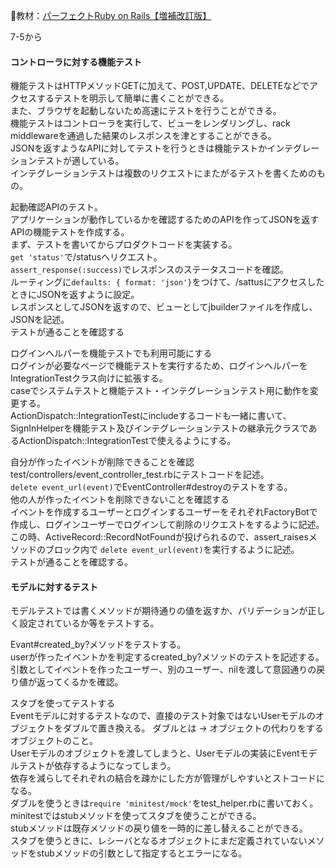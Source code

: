 
:open_book:教材：[パーフェクトRuby on Rails【増補改訂版】](https://gihyo.jp/book/2020/978-4-297-11462-6)

7-5から

#### コントローラに対する機能テスト

機能テストはHTTPメソッドGETに加えて、POST,UPDATE、DELETEなどでアクセスするテストを明示して簡単に書くことができる。  
また、ブラウザを起動しないため高速にテストを行うことができる。  
機能テストはコントローラを実行して、ビューをレンダリングし、rack middlewareを通過した結果のレスポンスを津とすることができる。  
JSONを返すようなAPIに対してテストを行うときは機能テストかインテグレーションテストが適している。  
インテグレーションテストは複数のリクエストにまたがるテストを書くためのもの。  

起動確認APIのテスト。  
アプリケーションが動作しているかを確認するためのAPIを作ってJSONを返すAPIの機能テストを作成する。  
まず、テストを書いてからプロダクトコードを実装する。  
`get 'status'`で/statusへリクエスト。  
`assert_response(:success)`でレスポンスのステータスコードを確認。  
ルーティングに`defaults: { format: 'json'}`をつけて、/sattusにアクセスしたときにJSONを返すように設定。  
レスポンスとしてJSONを返すので、ビューとしてjbuilderファイルを作成し、JSONを記述。  
テストが通ることを確認する  

ログインヘルパーを機能テストでも利用可能にする  
ログインが必要なページで機能テストを実行するため、ログインヘルパーをIntegrationTestクラス向けに拡張する。  
caseでシステムテストと機能テスト・インテグレーションテスト用に動作を変更する。  
ActionDispatch::IntegrationTestにincludeするコードも一緒に書いて、SignInHelperを機能テスト及びインテグレーションテストの継承元クラスであるActionDispatch::IntegrationTestで使えるようにする。  

自分が作ったイベントが削除できることを確認  
test/controllers/event_controller_test.rbにテストコードを記述。  
`delete event_url(event)`でEventController#destroyのテストをする。  
他の人が作ったイベントを削除できないことを確認する  
イベントを作成するユーザーとログインするユーザーをそれぞれFactoryBotで作成し、ログインユーザーでログインして削除のリクエストをするように記述。  
この時、ActiveRecord::RecordNotFoundが投げられるので、assert_raisesメソッドのブロック内で `delete event_url(event)`を実行するように記述。  
テストが通ることを確認する。  

#### モデルに対するテスト

モデルテストでは書くメソッドが期待通りの値を返すか、バリデーションが正しく設定されているか等をテストする。

Evant#created_by?メソッドをテストする。  
userが作ったイベントかを判定するcreated_by?メソッドのテストを記述する。  
引数としてイベントを作ったユーザー、別のユーザー、nilを渡して意図通りの戻り値が返ってくるかを確認。  

スタブを使ってテストする  
Eventモデルに対するテストなので、直接のテスト対象ではないUserモデルのオブジェクトをダブルで置き換える。
ダブルとは → オブジェクトの代わりをするオブジェクトのこと。  
Userモデルのオブジェクトを渡してしまうと、Userモデルの実装にEventモデルテストが依存するようになってしまう。  
依存を減らしてそれぞれの結合を疎かにした方が管理がしやすいとストコードになる。  
ダブルを使うときは`require 'minitest/mock'`をtest_helper.rbに書いておく。  
minitestではstubメソッドを使ってスタブを使うことができる。  
stubメソッドは既存メソッドの戻り値を一時的に差し替えることができる。  
スタブを使うときに、レシーバとなるオブジェクトにまだ定義されていないメソッドをstubメソッドの引数として指定するとエラーになる。

